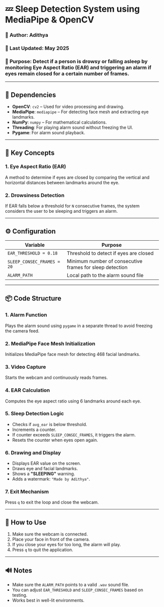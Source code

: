
# 💤 Sleep Detection System using MediaPipe & OpenCV

### 📌 **Author**: Adithya  
### 📅 **Last Updated**: May 2025  
### 🎯 **Purpose**: Detect if a person is drowsy or falling asleep by monitoring Eye Aspect Ratio (EAR) and triggering an alarm if eyes remain closed for a certain number of frames.

---

## 🔧 Dependencies
- **OpenCV**: `cv2` – Used for video processing and drawing.
- **MediaPipe**: `mediapipe` – For detecting face mesh and extracting eye landmarks.
- **NumPy**: `numpy` – For mathematical calculations.
- **Threading**: For playing alarm sound without freezing the UI.
- **Pygame**: For alarm sound playback.

---

## 🧠 Key Concepts

### 1. **Eye Aspect Ratio (EAR)**
A method to determine if eyes are closed by comparing the vertical and horizontal distances between landmarks around the eye.

### 2. **Drowsiness Detection**
If EAR falls below a threshold for `N` consecutive frames, the system considers the user to be sleeping and triggers an alarm.

---

## ⚙️ Configuration

| Variable | Purpose |
|---------|---------|
| `EAR_THRESHOLD = 0.18` | Threshold to detect if eyes are closed |
| `SLEEP_CONSEC_FRAMES = 20` | Minimum number of consecutive frames for sleep detection |
| `ALARM_PATH` | Local path to the alarm sound file |

---

## 📦 Code Structure

### 1. **Alarm Function**
Plays the alarm sound using `pygame` in a separate thread to avoid freezing the camera feed.

### 2. **MediaPipe Face Mesh Initialization**
Initializes MediaPipe face mesh for detecting 468 facial landmarks.

### 3. **Video Capture**
Starts the webcam and continuously reads frames.

### 4. **EAR Calculation**
Computes the eye aspect ratio using 6 landmarks around each eye.

### 5. **Sleep Detection Logic**
- Checks if `avg_ear` is below threshold.
- Increments a counter.
- If counter exceeds `SLEEP_CONSEC_FRAMES`, it triggers the alarm.
- Resets the counter when eyes open again.

### 6. **Drawing and Display**
- Displays EAR value on the screen.
- Draws eye and facial landmarks.
- Shows a **"SLEEPING"** warning.
- Adds a watermark: `"Made by Adithya"`.

### 7. **Exit Mechanism**
Press `q` to exit the loop and close the webcam.

---

## 📌 How to Use

1. Make sure the webcam is connected.
2. Place your face in front of the camera.
3. If you close your eyes for too long, the alarm will play.
4. Press `q` to quit the application.

---

## 🔊 Notes

- Make sure the `ALARM_PATH` points to a valid `.wav` sound file.
- You can adjust `EAR_THRESHOLD` and `SLEEP_CONSEC_FRAMES` based on testing.
- Works best in well-lit environments.
